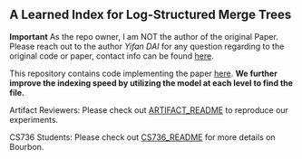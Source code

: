 ## A Learned Index for Log-Structured Merge Trees

**Important** As the repo owner, I am NOT the author of the original Paper. Please reach out to the author *Yifan DAI* for any question regarding to the original code or paper, contact info can be found [here](https://pages.cs.wisc.edu/~yifann/).

This repository contains code implementing the paper 
[here](https://www.usenix.org/conference/osdi20/presentation/dai).
**We further improve the indexing speed by utilizing the model at each level to find the file.**


Artifact Reviewers: Please check out [ARTIFACT_README](ARTIFACT_README)
to reproduce our experiments.

CS736 Students: Please check out [CS736_README](CS736_README) for more
details on Bourbon.
